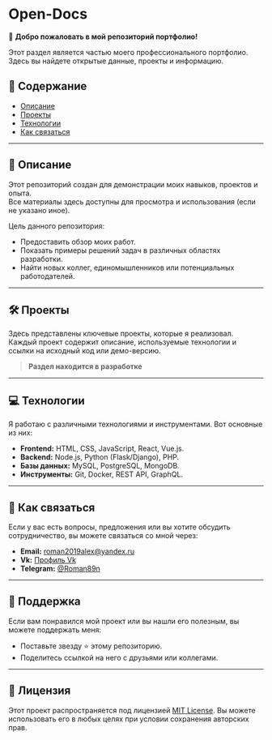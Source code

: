 # Open-Docs

👋 **Добро пожаловать в мой репозиторий портфолио!**

Этот раздел является частью моего профессионального портфолио.  
Здесь вы найдете открытые данные, проекты и информацию. 

## 📂 Содержание
- [Описание](#описание)
- [Проекты](#проекты)
- [Технологии](#технологии)
- [Как связаться](#как-связаться)

---

## 📝 Описание <a id="описание"></a>

Этот репозиторий создан для демонстрации моих навыков, проектов и опыта.  
Все материалы здесь доступны для просмотра и использования (если не указано иное). 

Цель данного репозитория:
- Предоставить обзор моих работ.
- Показать примеры решений задач в различных областях разработки.
- Найти новых коллег, единомышленников или потенциальных работодателей.

---

## 🛠 Проекты

Здесь представлены ключевые проекты, которые я реализовал.  
Каждый проект содержит описание, используемые технологии и ссылки на исходный код или демо-версию.

> **Раздел находится в разработке**

---

## 💻 Технологии

Я работаю с различными технологиями и инструментами. Вот основные из них:
- **Frontend:** HTML, CSS, JavaScript, React, Vue.js.
- **Backend:** Node.js, Python (Flask/Django), PHP.
- **Базы данных:** MySQL, PostgreSQL, MongoDB.
- **Инструменты:** Git, Docker, REST API, GraphQL.

---

## 📧 Как связаться

Если у вас есть вопросы, предложения или вы хотите обсудить сотрудничество, вы можете связаться со мной через:
- **Email:** roman2019alex@yandex.ru
- **Vk:** [Профиль Vk](https://vk.com/roman2019alex)
- **Telegram:** [@Roman89n](https://t.me/Roman89n)

---

## 🌟 Поддержка

Если вам понравился мой проект или вы нашли его полезным, вы можете поддержать меня:
- Поставьте звезду ⭐ этому репозиторию.
- Поделитесь ссылкой на него с друзьями или коллегами.

---

## 📜 Лицензия

Этот проект распространяется под лицензией [MIT License](LICENSE). Вы можете использовать его в любых целях при условии сохранения авторских прав.
